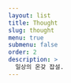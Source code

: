 ```yaml
---
layout: list
title: Thought
slug: thought
menu: true
submenu: false
order: 2
description: >
  일상의 온갖 잡설.  
---
```

